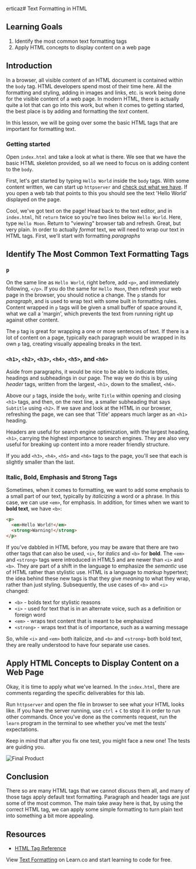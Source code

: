 erticaz# Text Formatting in HTML

## Learning Goals

1. Identify the most common text formatting tags
2. Apply HTML concepts to display content on a web page

## Introduction

In a browser, all visible content of an HTML document is contained within the
`body` tag. HTML developers spend most of their time here. All the formatting
and styling, adding in images and links, etc. is work being done for the visible
content of a web page. In modern HTML, there is actually quite a lot that can
go into this work, but when it comes to getting started, the best place is by
adding and formatting the _text_ content.

In this lesson, we will be going over some the basic HTML tags that are
important for formatting text.

### Getting started

Open `index.html` and take a look at what is there. We see that we have the
basic HTML skeleton provided, so all we need to focus on is adding content to
the `body`.

First, let's get started by typing `Hello World` inside the `body` tags. With
some content written, we can start up `httpserver` and [check out what we have][pages-in-learn-ide].  If you open a web
tab that points to this you should see the text 'Hello World' displayed on the
page.

Cool, we've got text on the page! Head back to the text editor, and in
`index.html`, hit `return` twice so you're two lines below `Hello World`. Here,
type `Hello Moon`. Return to "viewing" browser tab and refresh. Great, but very
plain. In order to actually _format_ text, we will need to wrap our text in
HTML tags. First, we'll start with formatting _paragraphs_

## Identify The Most Common Text Formatting Tags

### `p`

On the same line as `Hello World`, right before, add `<p>`, and immediately
following, `</p>`. If you do the same for `Hello Moon`, then refresh your web
page in the browser, you should notice a change. The `p` stands for
_paragraph_, and is used to wrap text with some built in formatting rules.
Content wrapped in `p` tags will be given a small buffer of space around it,
what we call a 'margin', which prevents the text from running right up against
other content.

The `p` tag is great for wrapping a one or more sentences of text. If there is a
lot of content on a page, typically each paragraph would be wrapped in its own
`p` tag, creating visually appealing breaks in the text.

### `<h1>`, `<h2>`, `<h3>`, `<h4>`, `<h5>`, and `<h6>`

Aside from paragraphs, it would be nice to be able to indicate titles, headings
and subheadings in our page. The way we do this is by using _header_ tags,
written from the largest, `<h1>`, down to the smallest, `<h6>`.

Above our `p` tags, inside the `body`, write `Title` within opening and
closing `<h1>` tags, and then, on the next line, a smaller subheading that says
`Subtitle` using `<h2>`. If we save and look at the HTML in our browser,
refreshing the page, we can see that 'Title' appears much larger as an `<h1>`
heading.

Headers are useful for search engine optimization, with the largest heading,
`<h1>`, carrying the highest importance to search engines. They are also very
useful for breaking up content into a more reader friendly structure.

If you add `<h3>`, `<h4>`, `<h5>` and `<h6>` tags to the page, you'll see that
each is slightly smaller than the last.

### Italic, Bold, Emphasis and Strong Tags

Sometimes, when it comes to formatting, we want to add some emphasis to a small
part of our text, typically by _italicizing_ a word or a phrase.  In this case,
we can use `<em>`, for emphasis. In addition, for times when we want to **bold
text**, we have `<b>`:

```html
<p>
  <em>Hello World!</em>
  <strong>Warning!</strong>
</p>
```

If you've dabbled in HTML before, you may be aware that there are two other tags
that can also be used, `<i>`, for _italics_ and `<b>` for **bold**.  The `<em>`
and `<strong>` tags were introduced in HTML5 and are newer than `<i>` and `<b>`.
They are part of a shift in the language to emphasize the _semantic_ use of HTML
rather than stylistic use. HTML is a language to _markup_ hypertext; the idea
behind these new tags is that they give _meaning_ to what they wrap, rather than
just styling. Subsequently, the use cases of `<b>` and `<i>` changed:

* `<b>` - bolds text for stylistic reasons
* `<i>` - used for text that is in an alternate voice, such as a definition or foreign word
* `<em>` - wraps text content that is meant to be emphasized
* `<strong>` - wraps text that is of importance, such as a warning message

So, while `<i>` and `<em>` both italicize, and `<b>` and `<strong>` both bold
text, they are really understood to have four separate use cases.

## Apply HTML Concepts to Display Content on a Web Page

Okay, it is time to apply what we've learned. In the `index.html`, there are
comments regarding the specific deliverables for this lab.

Run `httpserver` and open the file in browser to see what your HTML looks like.
If you have the server running, use `ctrl` + `C` to stop it in order to run
other commands.  Once you've done as the comments request, run the `learn`
program in the terminal to see whether you've met the tests' expectations.

Keep in mind that after you fix one test, you might face a new one! The tests
are guiding you.

![Final Product](https://curriculum-content.s3.amazonaws.com/html-fundamendals/text-formatting-lab/screenshot.png)

## Conclusion

There so are many HTML tags that we cannot discuss them all, and many of those
tags apply default text formatting. Paragraph and header tags are just some of
the most common. The main take away here is that, by using the correct HTML tag,
we can apply some simple formatting to turn plain text into something a bit more
appealing.

## Resources

- [HTML Tag Reference](https://www.w3schools.com/tags/tag_i.asp)

[pages-in-learn-ide]: http://help.learn.co/the-learn-ide/common-ide-questions/viewing-html-pages-in-the-learn-ide

<p data-visibility='hidden'>View <a href='https://learn.co/lessons/text-formatting' title='Text Formatting'>Text Formatting</a> on Learn.co and start learning to code for free.</p>
